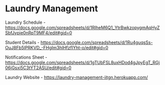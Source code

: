 # Laundry Management 

Laundry Schedule - https://docs.google.com/spreadsheets/d/1RIheM6Q1_YtrBwkzopygmAqHyZSbfJvpie0nRpT9MF4/edit#gid=0

Student Details - https://docs.google.com/spreadsheets/d/1Ru4guqsSs-OuJ8Fb5lPRKVD_-FHgIm3hlHfzfIYht-o/edit#gid=0

Notifications Sheet - https://docs.google.com/spreadsheets/d/1gTUbFSL8uxHDod4gJpyEgT_RGj06jGsxi5C3tYT2ASU/edit#gid=0

Laundry Website - https://laundry-management-iitgn.herokuapp.com/
